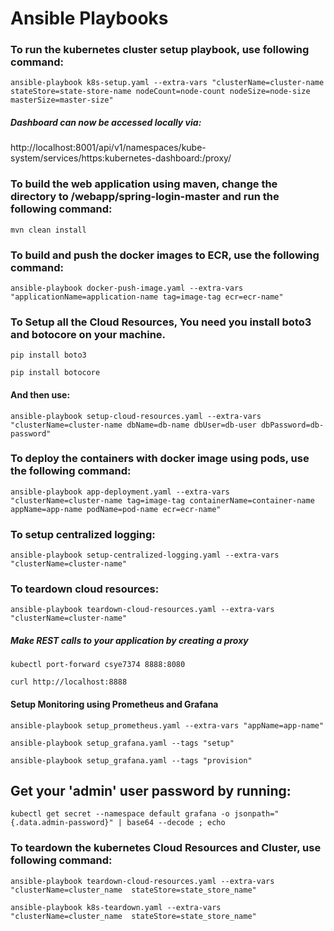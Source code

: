 # Ansible Playbooks


### To run the kubernetes cluster setup playbook, use following command:

`ansible-playbook k8s-setup.yaml --extra-vars "clusterName=cluster-name stateStore=state-store-name nodeCount=node-count nodeSize=node-size masterSize=master-size"`


##### Dashboard can now be accessed locally via: 
 
http://localhost:8001/api/v1/namespaces/kube-system/services/https:kubernetes-dashboard:/proxy/


### To build the web application using maven, change the directory to /webapp/spring-login-master and run the following command:

`mvn clean install`


### To build and push the docker images to ECR, use the following command:

`ansible-playbook docker-push-image.yaml --extra-vars "applicationName=application-name tag=image-tag ecr=ecr-name"`


### To Setup all the Cloud Resources, You need you install boto3 and botocore on your machine.

`pip install boto3`

`pip install botocore` 


#### And then use: 

`ansible-playbook setup-cloud-resources.yaml --extra-vars "clusterName=cluster-name dbName=db-name dbUser=db-user dbPassword=db-password"`


### To deploy the containers with docker image using pods, use the following command:

`ansible-playbook app-deployment.yaml --extra-vars "clusterName=cluster-name tag=image-tag containerName=container-name appName=app-name podName=pod-name ecr=ecr-name"`


### To setup centralized logging:

`ansible-playbook setup-centralized-logging.yaml --extra-vars "clusterName=cluster-name"`


### To teardown cloud resources:

`ansible-playbook teardown-cloud-resources.yaml --extra-vars "clusterName=cluster-name"`


##### Make REST calls to your application by creating a proxy

`kubectl port-forward csye7374 8888:8080`

`curl http://localhost:8888`


#### Setup Monitoring using Prometheus and Grafana 

`ansible-playbook setup_prometheus.yaml --extra-vars "appName=app-name"`

`ansible-playbook setup_grafana.yaml --tags "setup"`

`ansible-playbook setup_grafana.yaml --tags "provision"`


## Get your 'admin' user password by running:

`kubectl get secret --namespace default grafana -o jsonpath="{.data.admin-password}" | base64 --decode ; echo`


### To teardown the kubernetes Cloud Resources and Cluster, use following command:

`ansible-playbook teardown-cloud-resources.yaml --extra-vars "clusterName=cluster_name  stateStore=state_store_name"`

`ansible-playbook k8s-teardown.yaml --extra-vars "clusterName=cluster_name  stateStore=state_store_name"`